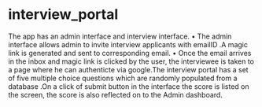# interview_portal
The app has an admin interface and
interview interface.
• The admin interface allows admin to invite interview applicants with emailID .A
magic link is generated and sent to corresponding email.
• Once the email arrives in the inbox and magic link is clicked by the user, the
interviewee is taken to a page where he can authenticte via google.The
interview portal has a set of five multiple choice questions which are randomly
populated from a database .On a click of submit button in the interface the score
is listed on the screen, the score is also reflected on to the Admin dashboard.
